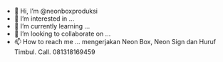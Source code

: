 - 👋 Hi, I’m @neonboxproduksi
- 👀 I’m interested in ...
- 🌱 I’m currently learning ...
- 💞️ I’m looking to collaborate on ...
- 📫 How to reach me ...
mengerjakan Neon Box, Neon Sign dan Huruf Timbul. Call. 081318169459
<!---
neonboxproduksi/neonboxproduksi is a ✨ special ✨ repository because its `README.md` (this file) appears on your GitHub profile.
You can click the Preview link to take a look at your changes.
--->
